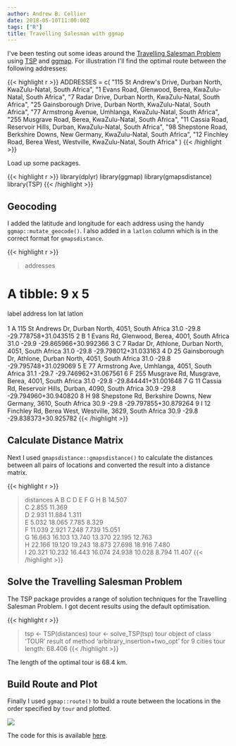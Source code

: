 ```yaml
---
author: Andrew B. Collier
date: 2018-05-10T11:00:00Z
tags: ["R"]
title: Travelling Salesman with ggmap
---
```


I've been testing out some ideas around the [Travelling Salesman Problem](https://en.wikipedia.org/wiki/Travelling_salesman_problem) using [TSP](https://cran.r-project.org/web/packages/TSP/) and [ggmap](https://cran.r-project.org/web/packages/ggmap/). For illustration I'll find the optimal route between the following addresses:

{{< highlight r >}}
ADDRESSES = c(
  "115 St Andrew's Drive, Durban North, KwaZulu-Natal, South Africa",
  "1 Evans Road, Glenwood, Berea, KwaZulu-Natal, South Africa",
  "7 Radar Drive, Durban North, KwaZulu-Natal, South Africa",
  "25 Gainsborough Drive, Durban North, KwaZulu-Natal, South Africa",
  "77 Armstrong Avenue, Umhlanga, KwaZulu-Natal, South Africa",
  "255 Musgrave Road, Berea, KwaZulu-Natal, South Africa",
  "11 Cassia Road, Reservoir Hills, Durban, KwaZulu-Natal, South Africa",
  "98 Shepstone Road, Berkshire Downs, New Germany, KwaZulu-Natal, South Africa",
  "12 Finchley Road, Berea West, Westville, KwaZulu-Natal, South Africa"
)
{{< /highlight >}}

Load up some packages.

{{< highlight r >}}
library(dplyr)
library(ggmap)
library(gmapsdistance)
library(TSP)
{{< /highlight >}}

## Geocoding

I added the latitude and longitude for each address using the handy `ggmap::mutate_geocode()`. I also added in a `latlon` column which is in the correct format for `gmapsdistance`.

{{< highlight r >}}
> addresses
# A tibble: 9 x 5
  label address                                                             lon   lat latlon              
  <chr> <chr>                                                             <dbl> <dbl> <chr>               
1 A     115 St Andrews Dr, Durban North, 4051, South Africa                31.0 -29.8 -29.778758+31.043515
2 B     1 Evans Rd, Glenwood, Berea, 4001, South Africa                    31.0 -29.9 -29.865966+30.992366
3 C     7 Radar Dr, Athlone, Durban North, 4051, South Africa              31.0 -29.8 -29.798012+31.033163
4 D     25 Gainsborough Dr, Athlone, Durban North, 4051, South Africa      31.0 -29.8 -29.795748+31.029069
5 E     77 Armstrong Ave, Umhlanga, 4051, South Africa                     31.1 -29.7 -29.746962+31.067561
6 F     255 Musgrave Rd, Musgrave, Berea, 4001, South Africa               31.0 -29.8 -29.844441+31.001648
7 G     11 Cassia Rd, Reservoir Hills, Durban, 4090, South Africa          30.9 -29.8 -29.794960+30.940820
8 H     98 Shepstone Rd, Berkshire Downs, New Germany, 3610, South Africa  30.9 -29.8 -29.797855+30.879264
9 I     12 Finchley Rd, Berea West, Westville, 3629, South Africa          30.9 -29.8 -29.838373+30.925782
{{< /highlight >}}

## Calculate Distance Matrix

Next I used `gmapsdistance::gmapsdistance()` to calculate the distances between all pairs of locations and converted the result into a distance matrix.

{{< highlight r >}}
> distances
       A      B      C      D      E      F      G      H
B 14.507                                                 
C  2.855 11.369                                          
D  2.931 11.884  1.311                                   
E  5.032 18.065  7.785  8.329                            
F 11.039  2.921  7.248  7.739 15.051                     
G 16.663 16.103 13.740 13.370 22.195 12.763              
H 22.166 19.120 19.243 18.873 27.698 18.916  7.480       
I 20.321 10.232 16.443 16.074 24.938 10.028  8.794 11.407
{{< /highlight >}}

## Solve the Travelling Salesman Problem

The TSP package provides a range of solution techniques for the Travelling Salesman Problem. I got decent results using the default optimisation.

{{< highlight r >}}
> tsp <- TSP(distances)
> tour <- solve_TSP(tsp)
> tour
object of class ‘TOUR’ 
result of method ‘arbitrary_insertion+two_opt’ for 9 cities
tour length: 68.406
{{< /highlight >}}

The length of the optimal tour is 68.4 km.

## Build Route and Plot

Finally I used `ggmap::route()` to build a route between the locations in the order specified by `tour` and plotted.

![](/img/2018/05/travelling-salesman-durban.png)

The code for this is available [here](https://github.com/DataWookie/travelling-salesman-map).